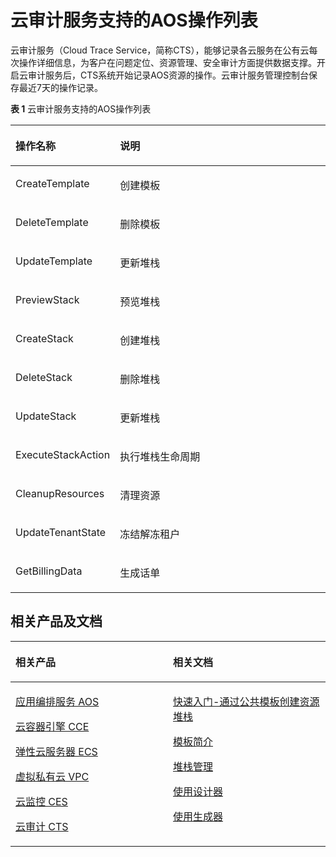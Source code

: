 # 云审计服务支持的AOS操作列表<a name="aos_01_9012"></a>

云审计服务（Cloud Trace Service，简称CTS），能够记录各云服务在公有云每次操作详细信息，为客户在问题定位、资源管理、安全审计方面提供数据支撑。开启云审计服务后，CTS系统开始记录AOS资源的操作。云审计服务管理控制台保存最近7天的操作记录。

**表 1**  云审计服务支持的AOS操作列表

<a name="table10122133613599"></a>
<table><thead align="left"><tr id="row1612243618593"><th class="cellrowborder" valign="top" width="26%" id="mcps1.2.3.1.1"><p id="p712203655914"><a name="p712203655914"></a><a name="p712203655914"></a>操作名称</p>
</th>
<th class="cellrowborder" valign="top" width="74%" id="mcps1.2.3.1.2"><p id="p5122153665915"><a name="p5122153665915"></a><a name="p5122153665915"></a>说明</p>
</th>
</tr>
</thead>
<tbody><tr id="row1795063352817"><td class="cellrowborder" valign="top" width="26%" headers="mcps1.2.3.1.1 "><p id="p063211397281"><a name="p063211397281"></a><a name="p063211397281"></a>CreateTemplate</p>
</td>
<td class="cellrowborder" valign="top" width="74%" headers="mcps1.2.3.1.2 "><p id="p61694720285"><a name="p61694720285"></a><a name="p61694720285"></a>创建模板</p>
</td>
</tr>
<tr id="row14122193635917"><td class="cellrowborder" valign="top" width="26%" headers="mcps1.2.3.1.1 "><p id="p96320395281"><a name="p96320395281"></a><a name="p96320395281"></a>DeleteTemplate</p>
</td>
<td class="cellrowborder" valign="top" width="74%" headers="mcps1.2.3.1.2 "><p id="p416114732818"><a name="p416114732818"></a><a name="p416114732818"></a>删除模板</p>
</td>
</tr>
<tr id="row1512383615911"><td class="cellrowborder" valign="top" width="26%" headers="mcps1.2.3.1.1 "><p id="p7632183982819"><a name="p7632183982819"></a><a name="p7632183982819"></a>UpdateTemplate</p>
</td>
<td class="cellrowborder" valign="top" width="74%" headers="mcps1.2.3.1.2 "><p id="p316114762811"><a name="p316114762811"></a><a name="p316114762811"></a>更新堆栈</p>
</td>
</tr>
<tr id="row2123103625916"><td class="cellrowborder" valign="top" width="26%" headers="mcps1.2.3.1.1 "><p id="p1263223922810"><a name="p1263223922810"></a><a name="p1263223922810"></a>PreviewStack</p>
</td>
<td class="cellrowborder" valign="top" width="74%" headers="mcps1.2.3.1.2 "><p id="p316104713289"><a name="p316104713289"></a><a name="p316104713289"></a>预览堆栈</p>
</td>
</tr>
<tr id="row912313616599"><td class="cellrowborder" valign="top" width="26%" headers="mcps1.2.3.1.1 "><p id="p186323395288"><a name="p186323395288"></a><a name="p186323395288"></a>CreateStack</p>
</td>
<td class="cellrowborder" valign="top" width="74%" headers="mcps1.2.3.1.2 "><p id="p171612477281"><a name="p171612477281"></a><a name="p171612477281"></a>创建堆栈</p>
</td>
</tr>
<tr id="row161231136185917"><td class="cellrowborder" valign="top" width="26%" headers="mcps1.2.3.1.1 "><p id="p13632639102816"><a name="p13632639102816"></a><a name="p13632639102816"></a>DeleteStack</p>
</td>
<td class="cellrowborder" valign="top" width="74%" headers="mcps1.2.3.1.2 "><p id="p91615474287"><a name="p91615474287"></a><a name="p91615474287"></a>删除堆栈</p>
</td>
</tr>
<tr id="row1865882702818"><td class="cellrowborder" valign="top" width="26%" headers="mcps1.2.3.1.1 "><p id="p18632739172815"><a name="p18632739172815"></a><a name="p18632739172815"></a>UpdateStack</p>
</td>
<td class="cellrowborder" valign="top" width="74%" headers="mcps1.2.3.1.2 "><p id="p171674711283"><a name="p171674711283"></a><a name="p171674711283"></a>更新堆栈</p>
</td>
</tr>
<tr id="row565922717284"><td class="cellrowborder" valign="top" width="26%" headers="mcps1.2.3.1.1 "><p id="p1632193912285"><a name="p1632193912285"></a><a name="p1632193912285"></a>ExecuteStackAction</p>
</td>
<td class="cellrowborder" valign="top" width="74%" headers="mcps1.2.3.1.2 "><p id="p416184711282"><a name="p416184711282"></a><a name="p416184711282"></a>执行堆栈生命周期</p>
</td>
</tr>
<tr id="row4660527142810"><td class="cellrowborder" valign="top" width="26%" headers="mcps1.2.3.1.1 "><p id="p96321539182812"><a name="p96321539182812"></a><a name="p96321539182812"></a>CleanupResources</p>
</td>
<td class="cellrowborder" valign="top" width="74%" headers="mcps1.2.3.1.2 "><p id="p1016134702810"><a name="p1016134702810"></a><a name="p1016134702810"></a>清理资源</p>
</td>
</tr>
<tr id="row566042742820"><td class="cellrowborder" valign="top" width="26%" headers="mcps1.2.3.1.1 "><p id="p86321239142819"><a name="p86321239142819"></a><a name="p86321239142819"></a>UpdateTenantState</p>
</td>
<td class="cellrowborder" valign="top" width="74%" headers="mcps1.2.3.1.2 "><p id="p716134710284"><a name="p716134710284"></a><a name="p716134710284"></a>冻结解冻租户</p>
</td>
</tr>
<tr id="row19660727172811"><td class="cellrowborder" valign="top" width="26%" headers="mcps1.2.3.1.1 "><p id="p106321939132816"><a name="p106321939132816"></a><a name="p106321939132816"></a>GetBillingData</p>
</td>
<td class="cellrowborder" valign="top" width="74%" headers="mcps1.2.3.1.2 "><p id="p7161470285"><a name="p7161470285"></a><a name="p7161470285"></a>生成话单</p>
</td>
</tr>
</tbody>
</table>

## 相关产品及文档<a name="section1295120817234"></a>

<a name="table1196182515236"></a>
<table><thead align="left"><tr id="row61991225132314"><th class="cellrowborder" valign="top" width="50%" id="mcps1.1.3.1.1"><p id="p72001525172310"><a name="p72001525172310"></a><a name="p72001525172310"></a>相关产品</p>
</th>
<th class="cellrowborder" valign="top" width="50%" id="mcps1.1.3.1.2"><p id="p7201925132317"><a name="p7201925132317"></a><a name="p7201925132317"></a>相关文档</p>
</th>
</tr>
</thead>
<tbody><tr id="row152031825142310"><td class="cellrowborder" valign="top" width="50%" headers="mcps1.1.3.1.1 "><p id="p192041625182318"><a name="p192041625182318"></a><a name="p192041625182318"></a><a href="https://www.huaweicloud.com/product/aos.html?infodoc1.0" target="_blank" rel="noopener noreferrer">应用编排服务 AOS</a></p>
<p id="p0311145810410"><a name="p0311145810410"></a><a name="p0311145810410"></a><a href="https://www.huaweicloud.com/product/cce.html?infodoc1.0" target="_blank" rel="noopener noreferrer">云容器引擎 CCE</a></p>
<p id="p62061025142316"><a name="p62061025142316"></a><a name="p62061025142316"></a><a href="https://www.huaweicloud.com/product/ecs.html?infodoc1.0" target="_blank" rel="noopener noreferrer">弹性云服务器 ECS</a></p>
<p id="p56849617152"><a name="p56849617152"></a><a name="p56849617152"></a><a href="https://www.huaweicloud.com/product/vpc.html?infodoc1.0" target="_blank" rel="noopener noreferrer">虚拟私有云 VPC</a></p>
<p id="p19659040556"><a name="p19659040556"></a><a name="p19659040556"></a><a href="https://www.huaweicloud.com/product/ces.html?infodoc1.0" target="_blank" rel="noopener noreferrer">云监控 CES</a></p>
<p id="p118401954555"><a name="p118401954555"></a><a name="p118401954555"></a><a href="https://www.huaweicloud.com/product/cts.html?infodoc1.0" target="_blank" rel="noopener noreferrer">云审计 CTS</a></p>
</td>
<td class="cellrowborder" valign="top" width="50%" headers="mcps1.1.3.1.2 "><p id="p959019196593"><a name="p959019196593"></a><a name="p959019196593"></a><a href="https://support.huaweicloud.com/qs-aos/index.html?infodoc1.0" target="_blank" rel="noopener noreferrer">快速入门-通过公共模板创建资源堆栈</a></p>
<p id="p14446527862"><a name="p14446527862"></a><a name="p14446527862"></a><a href="https://support.huaweicloud.com/tr-aos/aos_01_4000.html?infodoc1.0" target="_blank" rel="noopener noreferrer">模板简介</a></p>
<p id="p15698421353"><a name="p15698421353"></a><a name="p15698421353"></a><a href="https://support.huaweicloud.com/usermanual-aos/aos_01_8011.html?infodoc1.0" target="_blank" rel="noopener noreferrer">堆栈管理</a></p>
<p id="p7211210322"><a name="p7211210322"></a><a name="p7211210322"></a><a href="https://support.huaweicloud.com/usermanual-aos/aos_01_5016.html?infodoc1.0" target="_blank" rel="noopener noreferrer">使用设计器</a></p>
<p id="p0481187193317"><a name="p0481187193317"></a><a name="p0481187193317"></a><a href="https://support.huaweicloud.com/usermanual-aos/aos_01_5018.html?infodoc1.0" target="_blank" rel="noopener noreferrer">使用生成器</a></p>
</td>
</tr>
</tbody>
</table>

